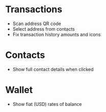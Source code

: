 # Transactions
* Scan address QR code
* Select address from contacts
* Fix transaction history amounts and icons

# Contacts
* Show full contact details when clicked

# Wallet
* Show fiat (USD) rates of balance